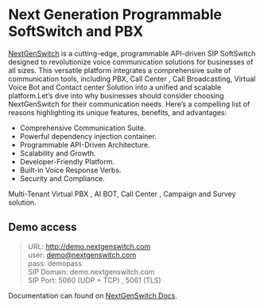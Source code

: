 # Next Generation Programmable SoftSwitch and PBX

[NextGenSwitch](https://nextgenswitch.com) is a cutting-edge, programmable API-driven SIP SoftSwitch designed to revolutionize voice communication solutions for businesses of all sizes. This versatile platform integrates a comprehensive suite of communication tools, including PBX, Call Center , Call Broadcasting, Virtual Voice Bot and Contact center Solution into a unified and scalable platform.Let’s dive into why businesses should consider choosing NextGenSwitch for their communication needs. Here’s a compelling list of reasons highlighting its unique features, benefits, and advantages:

- Comprehensive Communication Suite.
- Powerful dependency injection container.
- Programmable API-Driven Architecture.
- Scalability and Growth.
- Developer-Friendly Platform.
- Built-in Voice Response Verbs.
- Security and Compliance.

Multi-Tenant Virtual PBX , AI BOT, Call Center , Campaign and Survey solution.
## Demo access
> URL: http://demo.nextgenswitch.com \
> user: demo@nextgenswitch.com \
> pass: demopass \
> SIP  Domain: demo.nextgenswitch.com \
> SIP Port: 5060 (UDP + TCP) , 5061 (TLS)

Documentation can found on  [NextGenSwitch Docs](https://nextgenswitch.com/docs).

